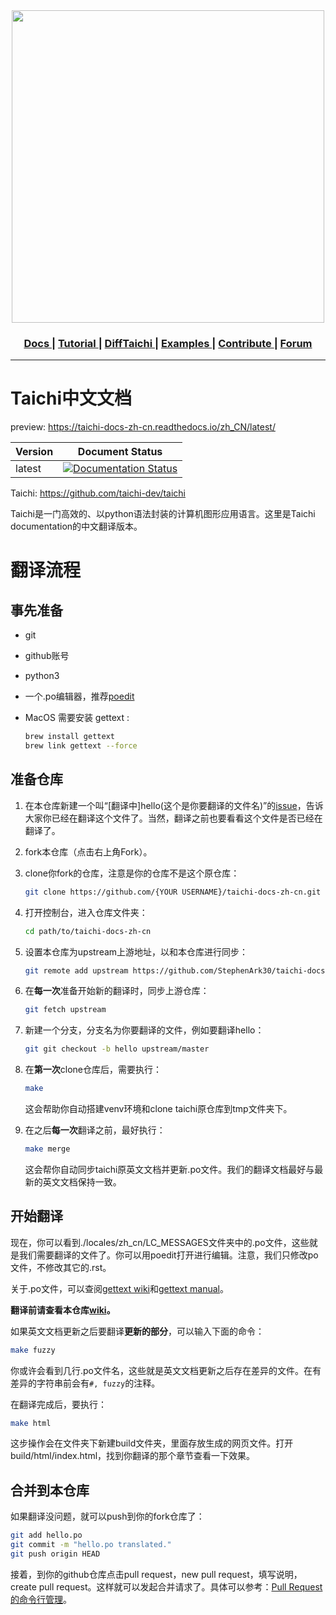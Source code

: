 <div align="center">
  <img width="500px" src="https://github.com/yuanming-hu/taichi/raw/master/misc/logo.png">
  <h3> <a href="https://taichi.readthedocs.io/en/latest/"> Docs </a> | <a href="https://taichi.readthedocs.io/en/latest/hello.html"> Tutorial </a> | <a href="https://github.com/yuanming-hu/difftaichi"> DiffTaichi </a> | <a href="https://github.com/yuanming-hu/taichi/tree/master/examples"> Examples </a> | <a href="https://taichi.readthedocs.io/en/latest/contributor_guide.html"> Contribute </a> | <a href="https://forum.taichi.graphics/"> Forum </a> </h3>
</div>

----------

# Taichi中文文档

preview: https://taichi-docs-zh-cn.readthedocs.io/zh_CN/latest/

| Version | Document Status                                              |
| ------- | ------------------------------------------------------------ |
| latest  | [![Documentation Status](https://readthedocs.org/projects/taichi-docs-zh-cn/badge/?version=latest)](https://taichi-docs-zh-cn.readthedocs.io/zh_CN/latest/?badge=latest) |

Taichi: https://github.com/taichi-dev/taichi

Taichi是一门高效的、以python语法封装的计算机图形应用语言。这里是Taichi documentation的中文翻译版本。

# 翻译流程

## 事先准备

- git

- github账号

- python3

- 一个.po编辑器，推荐[poedit](https://poedit.net/)

- MacOS 需要安装 gettext :

  ```bash
  brew install gettext
  brew link gettext --force
  ```

## 准备仓库

1. 在本仓库新建一个叫“[翻译中]hello(这个是你要翻译的文件名)”的[issue](https://github.com/StephenArk30/taichi-docs-zh-cn/issues)，告诉大家你已经在翻译这个文件了。当然，翻译之前也要看看这个文件是否已经在翻译了。

2. fork本仓库（点击右上角Fork）。

3. clone你fork的仓库，注意是你的仓库不是这个原仓库：

   ```bash
   git clone https://github.com/{YOUR USERNAME}/taichi-docs-zh-cn.git
   ```

4. 打开控制台，进入仓库文件夹：

   ```bash
   cd path/to/taichi-docs-zh-cn
   ```

5. 设置本仓库为upstream上游地址，以和本仓库进行同步：

   ```bash
   git remote add upstream https://github.com/StephenArk30/taichi-docs-zh-cn.git
   ```

6. 在**每一次**准备开始新的翻译时，同步上游仓库：

   ```bash
   git fetch upstream
   ```

7. 新建一个分支，分支名为你要翻译的文件，例如要翻译hello：

   ```bash
   git git checkout -b hello upstream/master
   ```

8. 在**第一次**clone仓库后，需要执行：

   ```bash
   make
   ```

   这会帮助你自动搭建venv环境和clone taichi原仓库到tmp文件夹下。

9. 在之后**每一次**翻译之前，最好执行：

   ```bash
   make merge
   ```

   这会帮你自动同步taichi原英文文档并更新.po文件。我们的翻译文档最好与最新的英文文档保持一致。

## 开始翻译

现在，你可以看到./locales/zh_cn/LC_MESSAGES文件夹中的.po文件，这些就是我们需要翻译的文件了。你可以用poedit打开进行编辑。注意，我们只修改po文件，不修改其它的.rst。

关于.po文件，可以查阅[gettext wiki](https://en.wikipedia.org/wiki/Gettext)和[gettext manual](http://www.gnu.org/software/gettext/manual/gettext.html)。

**翻译前请查看本仓库[wiki](https://github.com/StephenArk30/taichi-docs-zh-cn/wiki)。**

如果英文文档更新之后要翻译**更新的部分**，可以输入下面的命令：

```bash
make fuzzy
```

你或许会看到几行.po文件名，这些就是英文文档更新之后存在差异的文件。在有差异的字符串前会有`#, fuzzy`的注释。

在翻译完成后，要执行：

```bash
make html
```

这步操作会在文件夹下新建build文件夹，里面存放生成的网页文件。打开build/html/index.html，找到你翻译的那个章节查看一下效果。

## 合并到本仓库

如果翻译没问题，就可以push到你的fork仓库了：

```bash
git add hello.po
git commit -m "hello.po translated."
git push origin HEAD
```

接着，到你的github仓库点击pull request，new pull request，填写说明，create pull request。这样就可以发起合并请求了。具体可以参考：[Pull Request 的命令行管理](http://www.ruanyifeng.com/blog/2017/07/pull_request.html)。
